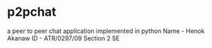 # p2pchat
a peer to peer chat application implemented in python
Name - Henok Akanaw 
ID - ATR/0297/09 
Section 2 SE
